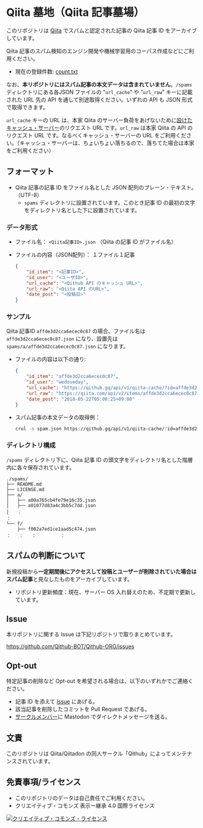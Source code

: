 # Qiita 墓地（Qiita 記事墓場）

このリポジトリは [Qiita](https://qiita.com/) でスパムと認定された記事の Qiita 記事 ID をアーカイブしています。

Qiita 記事のスパム検知のエンジン開発や機械学習用のコーパス作成などにご利用ください。

- 現在の登録件数: [count.txt](./count.txt)

なお、**本リポジトリにはスパム記事の本文データは含まれていません**。`/spams` ディレクトリにある各JSON ファイルの "`url_cache`" や "`url_raw`" キーに記載された URL 先の API を通して別途取得ください。いずれの API も JSON 形式で取得できます。

`url_cache` キーの URL は、本家 Qiita のサーバー負荷をあげないために[設けたキャッシュ・サーバー](https://github.com/Qithub-BOT/Qithub-ORG/tree/master/api/v1/qiita-cache)のリクエスト URL です。`url_raw` は本家 Qiita の API のリクエスト URL です。なるべくキャッシュ・サーバーの URL をご利用ください。（キャッシュ・サーバーは、ちょいちょい落ちるので、落ちてた場合は本家をご利用ください）

## フォーマット

- Qiita 記事の記事 ID をファイル名とした JSON 配列のプレーン・テキスト。（UTF-8）
  - `spams` ディレクトリに設置されています。このとき記事 ID の最初の文字をディレクトリ名とした下に設置されています。

### データ形式

- ファイル名：
    `<Qiita記事ID>.json` （Qiita の記事 ID がファイル名）

- ファイルの内容（JSON配列）：
    １ファイル１記事
    ```json
    {
        "id_item": "<記事ID>",
        "id_user": "<ユーザID>",
        "url_cache": "<Qithub API のキャッシュ URL>",
        "url_raw": "<Qiita API のURL>",
        "date_post": "<投稿日>"
    }
    ```

### サンプル

Qiita 記事ID `affde3d2cca6ecec0c87` の場合、ファイル名は `affde3d2cca6ecec0c87.json` になり、設置先は `spams/a/affde3d2cca6ecec0c87.json` になります。

- ファイルの内容は以下の通り:

    ```json
    {
        "id_item": "affde3d2cca6ecec0c87",
        "id_user": "wedoseday",
        "url_cache": "https://qithub.gq/api/v1/qiita-cache/?id=affde3d2cca6ecec0c87",
        "url_raw": "https://qiita.com/api/v2/items/affde3d2cca6ecec0c87",
        "date_post": "2018-05-22T05:08:25+09:00"
    }
    ```

- スパム記事の本文データの取得例：

    ```bash
    crul -o spam.json https://qithub.gq/api/v1/qiita-cache/?id=affde3d2cca6ecec0c87
    ```

### ディレクトリ構成

`/spams` ディレクトリ下に、Qiita 記事 ID の頭文字をディレクトリ名とした階層内に各々保存されています。

```text
./spams/
├── README.md
├── LICENSE.md
├── a/
│   ├── a00a765cb4fe79e16c35.json
│   ├── a01077d83a4c3bb5c7dd.json
│   ：
：
└── f/
    ├── f002a7ed1ce1aad5c474.json
：   ：   ：         ：
```

## スパムの判断について

新規投稿から**一定期間後にアクセスして投稿とユーザーが削除されていた場合はスパム記事**と見なしたものをアーカイブしています。

- リポジトリ更新頻度：現在、サーバー OS 入れ替えのため、不定期で更新しています。

## Issue

本リポジトリに関する Issue は下記リポジトリで取りまとめています。

https://github.com/Qithub-BOT/Qithub-ORG/issues

## Opt-out

特定記事の削除など Opt-out を希望される場合は、以下のいずれかでご連絡ください。

- 記事 ID を添えて [Issue](https://github.com/Qithub-BOT/Qithub-ORG/issues) にあげる。
- 該当記事を削除したコミットを Pull Request であげる。
- [サークルメンバー](https://github.com/Qithub-BOT/Qithub-ORG/blob/master/MEMBERS.md)に Mastodon でダイレクトメッセージを送る。

## 文責

このリポジトリは Qiita/Qiitadon の同人サークル「Qithub」によってメンテナンスされています。

## 免責事項/ライセンス

- このリポジトリのデータは自己責任でご利用ください。
- クリエイティブ・コモンズ 表示ー継承 4.0 国際ライセンス

<a rel="license" href="http://creativecommons.org/licenses/by-sa/4.0/"><img alt="クリエイティブ・コモンズ・ライセンス" style="border-width:0" src="https://i.creativecommons.org/l/by-sa/4.0/88x31.png" /></a>
